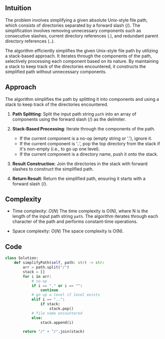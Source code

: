 ## Intuition

The problem involves simplifying a given absolute Unix-style file path, which consists of directories separated by a forward slash (/). The simplification involves removing unnecessary components such as consecutive slashes, current directory references (.), and redundant parent directory references (..).

The algorithm efficiently simplifies the given Unix-style file path by utilizing a stack-based approach. It iterates through the components of the path, selectively processing each component based on its nature. By maintaining a stack to keep track of the directories encountered, it constructs the simplified path without unnecessary components.

## Approach

The algorithm simplifies the path by splitting it into components and using a stack to keep track of the directories encountered.

1. **Path Splitting**: Split the input path string `path` into an array of components using the forward slash (/) as the delimiter.

2. **Stack-Based Processing**: Iterate through the components of the path.
    - If the current component is a no-op (empty string or '.'), ignore it.
    - If the current component is '..', pop the top directory from the stack if it's non-empty (i.e., to go up one level).
    - If the current component is a directory name, push it onto the stack.
    
3. **Result Construction**: Join the directories in the stack with forward slashes to construct the simplified path.

4. **Return Result**: Return the simplified path, ensuring it starts with a forward slash (/).

## Complexity
- Time complexity: $O(N)$
The time complexity is O(N), where N is the length of the input path string `path`. The algorithm iterates through each character of the path and performs constant-time operations.

- Space complexity: $O(N)$
The space complexity is O(N).

## Code
```python
class Solution:
    def simplifyPath(self, path: str) -> str:
        arr = path.split("/")
        stack = []
        for i in arr:
            # no-op
            if i == "." or i == "":
                continue
            # go up a level if level exists
            elif i == "..":
                if stack:
                    stack.pop()
            # file name encountered
            else:
                stack.append(i)
        
        return "/" + "/".join(stack)
```